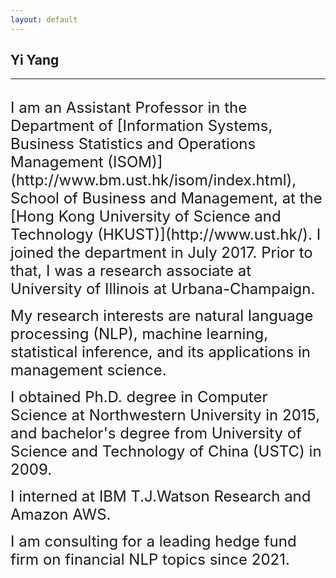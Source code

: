 ```yaml
---
layout: default
---
```


## Yi Yang 
***
<br>
<span style="font-size:24px;">I am an Assistant Professor in the Department of [Information Systems, Business Statistics and Operations Management (ISOM)](http://www.bm.ust.hk/isom/index.html), School of Business and Management, at the [Hong Kong University of Science and Technology (HKUST)](http://www.ust.hk/). I joined the department in July 2017. Prior to that, I was a research associate at University of Illinois at Urbana-Champaign. </span><br>

<span style="font-size:24px;">My research interests are natural language processing (NLP), machine learning, statistical inference, and its applications in management science. </span><br>


<span style="font-size:24px;">I obtained Ph.D. degree in Computer Science at Northwestern University in 2015, and bachelor's degree from University of Science and Technology of China (USTC) in 2009.</span><br>

<span style="font-size:24px;">I interned at IBM T.J.Watson Research and Amazon AWS. </span><br>

<span style="font-size:24px;">I am consulting for a leading hedge fund firm on financial NLP topics since 2021.<br>
</span>
